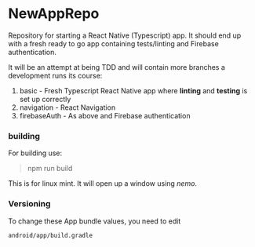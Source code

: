 # NewAppRepo

Repository for starting a React Native (Typescript) app. It should end up with a fresh ready to go app containing tests/linting and Firebase authentication.

It will be an attempt at being TDD and will contain more branches a development runs its course:
 
 1. basic - Fresh Typescript React Native app where **linting** and **testing** is set up correctly
 3. navigation - React Navigation
 2. firebaseAuth - As above and Firebase authentication


### building
For building use:
>npm run build

This is for linux mint. It will open up a window using *nemo*.

### Versioning

To change these App bundle values, you need to edit

    android/app/build.gradle